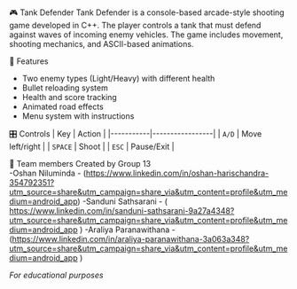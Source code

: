 🎮 Tank Defender 
Tank Defender is a console-based arcade-style shooting game developed in C++.
The player controls a tank that must defend against waves of incoming enemy vehicles.
The game includes movement, shooting mechanics, and ASCII-based animations.

🚀 Features
- Two enemy types (Light/Heavy) with different health
- Bullet reloading system
- Health and score tracking
- Animated road effects
- Menu system with instructions

🎛️ Controls
| Key       | Action          |
|-----------|-----------------|
| `A/D`     | Move left/right |
| `SPACE`   | Shoot           |
| `ESC`     | Pause/Exit      |

👥 Team members
Created by Group 13  
-Oshan Niluminda - (https://www.linkedin.com/in/oshan-harischandra-354792351?utm_source=share&utm_campaign=share_via&utm_content=profile&utm_medium=android_app)
-Sanduni Sathsarani - ( https://www.linkedin.com/in/sanduni-sathsarani-9a27a4348?utm_source=share&utm_campaign=share_via&utm_content=profile&utm_medium=android_app )
-Araliya Paranawithana - (https://www.linkedin.com/in/araliya-paranawithana-3a063a348?utm_source=share&utm_campaign=share_via&utm_content=profile&utm_medium=android_app )

*For educational purposes*
